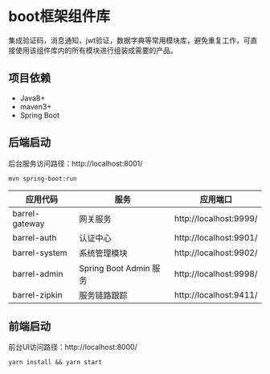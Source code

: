 # boot框架组件库
集成验证码，消息通知，jwt验证，数据字典等常用模块库，避免重复工作，可直接使用该组件库内的所有模块进行组装成需要的产品。

## 项目依赖
- Java8+
- maven3+
- Spring Boot

## 后端启动
后台服务访问路径：http://localhost:8001/
```mvn
mvn spring-boot:run
```

|  应用代码        | 服务         | 应用端口                  |
| --------------- | ------------ | ----------------------- | 
|  barrel-gateway | 网关服务      | http://localhost:9999/   |
|  barrel-auth    | 认证中心      | http://localhost:9901/   |
|  barrel-system  | 系统管理模块      | http://localhost:9902/   |
|  barrel-admin   | Spring Boot Admin 服务      | http://localhost:9998/   |
|  barrel-zipkin  | 服务链路跟踪      | http://localhost:9411/   |





## 前端启动
前台UI访问路径：http://localhost:8000/
```nodemon
yarn install && yarn start
```